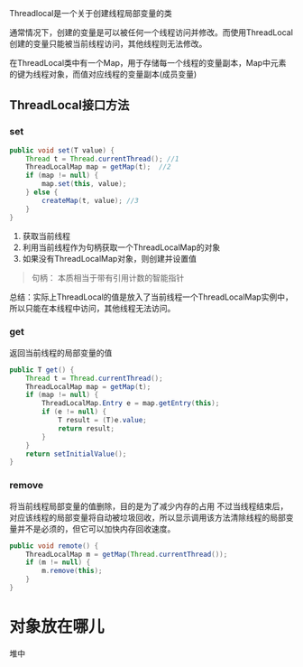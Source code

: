 Threadlocal是一个关于创建线程局部变量的类

通常情况下，创建的变量是可以被任何一个线程访问并修改。而使用ThreadLocal创建的变量只能被当前线程访问，其他线程则无法修改。

在ThreadLocal类中有一个Map，用于存储每一个线程的变量副本，Map中元素的键为线程对象，而值对应线程的变量副本(成员变量)

## ThreadLocal接口方法
### set
```java
public void set(T value) {
    Thread t = Thread.currentThread(); //1
    ThreadLocalMap map = getMap(t);  //2
    if (map != null) {
        map.set(this, value);
    } else {
        createMap(t, value); //3
    }
}
```
1. 获取当前线程
2. 利用当前线程作为句柄获取一个ThreadLocalMap的对象
3. 如果没有ThreadLocalMap对象，则创建并设置值
> 句柄： 本质相当于带有引用计数的智能指针

总结：实际上ThreadLocal的值是放入了当前线程一个ThreadLocalMap实例中，所以只能在本线程中访问，其他线程无法访问。

### get
返回当前线程的局部变量的值
```java
public T get() {
    Thread t = Thread.currentThread();
    ThreadLocalMap map = getMap(t);
    if (map != null) {
        ThreadLocalMap.Entry e = map.getEntry(this);
        if (e != null) {
            T result = (T)e.value;
            return result;
        }
    }
    return setInitialValue();
}
```

### remove
将当前线程局部变量的值删除，目的是为了减少内存的占用
不过当线程结束后，对应该线程的局部变量将自动被垃圾回收，所以显示调用该方法清除线程的局部变量并不是必须的，但它可以加快内存回收速度。
```java
public void remote() {
    ThreadLocalMap m = getMap(Thread.currentThread());
    if (m != null) {
        m.remove(this);
    }
}
```
# 对象放在哪儿
堆中